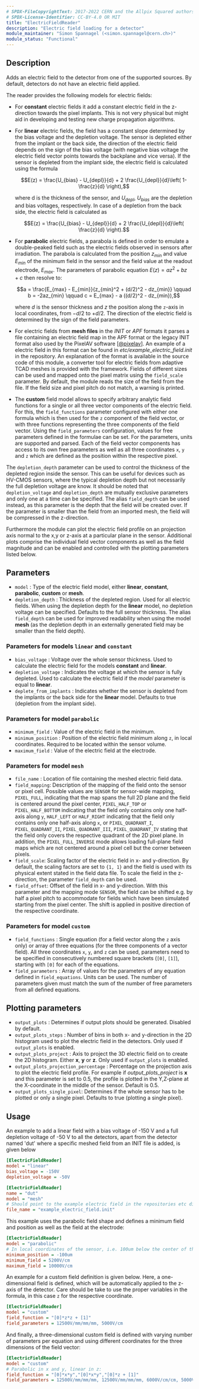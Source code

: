 ```yaml
---
# SPDX-FileCopyrightText: 2017-2022 CERN and the Allpix Squared authors
# SPDX-License-Identifier: CC-BY-4.0 OR MIT
title: "ElectricFieldReader"
description: "Electric field loading for a detector"
module_maintainer: "Simon Spannagel (<simon.spannagel@cern.ch>)"
module_status: "Functional"
---
```


## Description
Adds an electric field to the detector from one of the supported sources. By default, detectors do not have an electric field
applied.

The reader provides the following models for electric fields:

- For **constant** electric fields it add a constant electric field in the z-direction towards the pixel implants. This is
  not very physical but might aid in developing and testing new charge propagation algorithms.

- For **linear** electric fields, the field has a constant slope determined by the bias voltage and the depletion voltage.
  The sensor is depleted either from the implant or the back side, the direction of the electric field depends on the sign of
  the bias voltage (with negative bias voltage the electric field vector points towards the backplane and vice versa). If the
  sensor is depleted from the implant side, the electric field is calculated using the formula
  ```math
  E(z) = \frac{U_{bias} - U_{depl}}{d} + 2 \frac{U_{depl}}{d}\left( 1- \frac{z}{d} \right),
  ```
  where d is the thickness of the sensor, and $`U_{depl}`$, $`U_{bias}`$ are the depletion and bias voltages, respectively.
  In case of a depletion from the back side, the electric field is calculated as
  ```math
  E(z) = \frac{U_{bias} - U_{depl}}{d} + 2 \frac{U_{depl}}{d}\left( \frac{z}{d} \right).
  ```
- For **parabolic** electric fields, a parabola is defined in order to emulate a double-peaked field such as the electric
  fields observed in sensors after irradiation. The parabola is calculated from the position $`z_{min}`$ and value
  $`E_{min}`$ of the minimum field in the sensor and the field value at the readout electrode, $`E_{max}`$. The parameters of
  parabolic equation $`E(z) = az^2 + bz + c`$ then resolve to:
  ```math
  a = \frac{E_{max} - E_{min}}{z_{min}^2 + (d/2)^2 - dz_{min}} \qquad
  b = -2az_{min} \qquad
  c = E_{max} - a ((d/2)^2 - dz_{min}),
  ```
  where $`d`$ is the sensor thickness and $`z`$ the position along the `z`-axis in local coordinates, from $`-d/2`$ to
  $`+d/2`$. The direction of the electric field is determined by the sign of the field parameters.

- For electric fields from **mesh files** in the *INIT* or *APF* formats it parses a file containing an electric field map in
  the APF format or the legacy INIT format also used by the PixelAV software \[[@pixelav]\]. An example of a electric field
  in this format can be found in *etc/example_electric_field.init* in the repository. An explanation of the format is
  available in the source code of this module, a converter tool for electric fields from adaptive TCAD meshes is provided
  with the framework. Fields of different sizes can be used and mapped onto the pixel matrix using the `field_scale`
  parameter. By default, the module reads the size of the field from the file. If the field size and pixel pitch do not match,
  a warning is printed.

- The **custom** field model allows to specify arbitrary analytic field functions for a single or all three vector components
  of the electric field. For this, the `field_functions` parameter configured with either one formula which is then used for
  the `z` component of the field vector, or with three functions representing the three components of the field vector. Using
  the `field_parameters` configuration, values for free parameters defined in the formulae can be set. For the parameters,
  units are supported and parsed. Each of the field vector components has access to its own free parameters as well as all
  three coordinates `x`, `y` and `z` which are defined as the position within the respective pixel.


The `depletion_depth` parameter can be used to control the thickness of the depleted region inside the sensor.
This can be useful for devices such as HV-CMOS sensors, where the typical depletion depth but not necessarily the full
depletion voltage are know. It should be noted that `depletion_voltage` and `depletion_depth` are mutually exclusive
parameters and only one at a time can be specified. The alias `field_depth` can be used instead, as this parameter is the depth that the field will be created over. If the parameter is smaller than the field from an imported mesh, the field will be compressed in the z-direction.

Furthermore the module can plot the electric field profile on an projection axis normal to the x,y or z-axis at a particular
plane in the sensor. Additional plots comprise the individual field vector components as well as the field magnitude and can
be enabled and controlled with the plotting parameters listed below.

## Parameters
- `model` : Type of the electric field model, either **linear**, **constant**, **parabolic**, **custom** or **mesh**.
- `depletion_depth` : Thickness of the depleted region. Used for all electric fields. When using the depletion depth for the
  **linear** model, no depletion voltage can be specified. Defaults to the full sensor thickness. The alias `field_depth` can be used for improved readability when using the model **mesh** (as the depletion depth in an externally generated field may be smaller than the field depth).

### Parameters for models `linear` and `constant`
- `bias_voltage` : Voltage over the whole sensor thickness. Used to calculate the electric field for the models **constant**
  and **linear**.
- `depletion_voltage` : Indicates the voltage at which the sensor is fully depleted. Used to calculate the electric field if
  the *model* parameter is equal to **linear**.
- `deplete_from_implants` : Indicates whether the sensor is depleted from the implants or the back side for the **linear**
  model. Defaults to true (depletion from the implant side).

### Parameters for model `parabolic`
- `minimum_field` : Value of the electric field in the minimum.
- `minimum_position` : Position of the electric field minimum along `z`, in local coordinates. Required to be located within
  the sensor volume.
- `maximum_field` : Value of the electric field at the electrode.

### Parameters for model `mesh`
- `file_name` : Location of file containing the meshed electric field data.
- `field_mapping`: Description of the mapping of the field onto the sensor or pixel cell. Possible values are `SENSOR` for
  sensor-wide mapping, `PIXEL_FULL`, indicating that the map spans the full 2D plane and the field is centered around the
  pixel center, `PIXEL_HALF_TOP` or `PIXEL_HALF_BOTTOM` indicating that the field only contains only one half-axis along `y`,
  `HALF_LEFT` or `HALF_RIGHT` indicating that the field only contains only one half-axis along `x`, or `PIXEL_QUADRANT_I`,
  `PIXEL_QUADRANT_II`, `PIXEL_QUADRANT_III`, `PIXEL_QUADRANT_IV` stating that the field only covers the respective quadrant
  of the 2D pixel plane. In addition, the `PIXEL_FULL_INVERSE` mode allows loading full-plane field maps which are not
  centered around a pixel cell but the corner between pixels.
- `field_scale`:  Scaling factor of the electric field in x- and y-direction. By default, the scaling factors are set to
  `{1, 1}` and the field is used with its physical extent stated in the field data file. To scale the field in the z-direction, the parameter `field_depth` can be used.
- `field_offset`: Offset of the field in x- and y-direction. With this parameter and the mapping mode `SENSOR`, the field can
  be shifted e.g. by half a pixel pitch to accommodate for fields which have been simulated starting from the pixel center.
  The shift is applied in positive direction of the respective coordinate.

### Parameters for model `custom`
- `field_functions` : Single equation (for a field vector along the `z` axis only) or array of three equations (for the three
  components of a vector field). All three coordinates `x`, `y`, and `z` can be used, parameters need to be specified in
  consecutively numbered square brackets (`[0]`, `[1]`), starting with `[0]` for each of the equations.
- `field_parameters` : Array of values for the parameters of any equation defined in `field_equations`. Units can be used.
  The number of parameters given must match the sum of the number of free parameters from all defined equations.

## Plotting parameters
- `output_plots` : Determines if output plots should be generated. Disabled by default.
- `output_plots_steps` : Number of bins in both x- and y-direction in the 2D histogram used to plot the electric field in the
  detectors. Only used if `output_plots` is enabled.
- `output_plots_project` : Axis to project the 3D electric field on to create the 2D histogram. Either **x**, **y** or **z**.
  Only used if `output_plots` is enabled.
- `output_plots_projection_percentage` : Percentage on the projection axis to plot the electric field profile. For example if
  *output_plots_project* is **x** and this parameter is set to 0.5, the profile is plotted in the Y,Z-plane at the
  X-coordinate in the middle of the sensor. Default is 0.5.
- `output_plots_single_pixel`: Determines if the whole sensor has to be plotted or only a single pixel. Defaults to true
(plotting a single pixel).

## Usage
An example to add a linear field with a bias voltage of -150 V and a full depletion voltage of -50 V to all the detectors,
apart from the detector named 'dut' where a specific meshed field from an INIT file is added, is given below

```ini
[ElectricFieldReader]
model = "linear"
bias_voltage = -150V
depletion_voltage = -50V

[ElectricFieldReader]
name = "dut"
model = "mesh"
# Should point to the example electric field in the repositories etc directory
file_name = "example_electric_field.init"
```

This example uses the parabolic field shape and defines a minimum field and position as well as the field at the electrode:

```ini
[ElectricFieldReader]
model = "parabolic"
# In local coordinates of the sensor, i.e. 100um below the center of the sensor along z:
minimum_position = -100um
minimum_field = 5200V/cm
maximum_field = 10000V/cm
```

An example for a custom field definition is given below. Here, a one-dimensional field is defined, which will be
automatically applied to the z-axis of the detector. Care should be take to use the proper variables in the formula, in this
case `z` for the respective coordinate.

```ini
[ElectricFieldReader]
model = "custom"
field_function = "[0]*z*z + [1]"
field_parameters = 12500V/mm/mm/mm, 5000V/cm
```

And finally, a three-dimensional custom field is defined with varying number of parameters per equation and using different
coordinates for the three dimensions of the field vector:

```ini
[ElectricFieldReader]
model = "custom"
# Parabolic in x and y, linear in z:
field_function = "[0]*x*y","[0]*x*y","[0]*z + [1]"
field_parameters = 12500V/mm/mm/mm, 12500V/mm/mm/mm, 6000V/cm/cm, 5000V/cm
```

[@pixelav]: https://cds.cern.ch/record/687440
